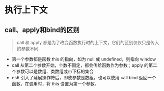 # 执行上下文

## call、apply和bind的区别

> call 和 apply 都是为了改变函数执行时的上下文，它们的区别仅仅只是传入的参数不同

- 第一个参数都是函数 this 的指向，如为 null 或 undefined，则指向 window
- call 从第二个参数开始，个数不固定，都会传给函数作为参数；apply 的第二个参数可以是数组、类数组或带下标的集合
- es6 引入了延展操作符后，即使参数是数组，也可以使用 call
  bind 返回一个函数，在调用时，将 this 设置为第一个参数。
